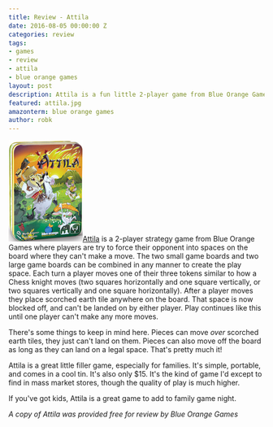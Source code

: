 ```yaml
---
title: Review - Attila
date: 2016-08-05 00:00:00 Z
categories: review
tags:
- games
- review
- attila
- blue orange games
layout: post
description: Attila is a fun little 2-player game from Blue Orange Games.
featured: attila.jpg
amazonterm: blue orange games
author: robk
---
```


<img src="/images/attila/attila.jpg" class="float-left" alt="attila"/>[Attila](http://www.blueorangegames.com/index.php/games/attila) is a 2-player strategy game from Blue Orange Games where players are try to force their opponent into spaces on the board where they can't make a move. The two small game boards and two large game boards can be combined in any manner to create the play space. Each turn a player moves one of their three tokens similar to how a Chess knight moves (two squares horizontally and one square vertically, or two squares vertically and one square horizontally). After a player moves they place scorched earth tile anywhere on the board. That space is now blocked off, and can't be landed on by either player. Play continues like this until one player can't make any more moves.

There's some things to keep in mind here. Pieces can move *over* scorched earth tiles, they just can't land on them. Pieces can also move off the board as long as they can land on a legal space. That's pretty much it!

Attila is a great little filler game, especially for families. It's simple, portable, and comes in a cool tin. It's also only $15. It's the kind of game I'd except to find in mass market stores, though the quality of play is much higher.

If you've got kids, Attila is a great game to add to family game night.

*A copy of Attila was provided free for review by Blue Orange Games*
